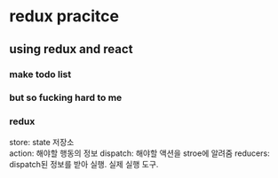 # redux pracitce

## using redux and react
### make todo list
### but so fucking hard to me

### redux
store: state 저장소  
action: 해야할 행동의 정보 
dispatch: 해야할 액션을 stroe에 알려줌
reducers: dispatch된 정보를 받아 실행. 실제 실행 도구.  
